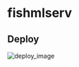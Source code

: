 # fishmlserv

## Deploy
![deploy_image](![image](https://github.com/user-attachments/assets/aa0556f8-1873-4adc-af03-69b0a1a69eb4))
